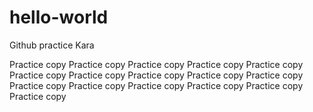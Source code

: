 # hello-world
Github practice Kara

Practice copy Practice copy Practice copy Practice copy Practice copy Practice copy Practice copy Practice copy 
Practice copy Practice copy Practice copy Practice copy Practice copy Practice copy Practice copy Practice copy 
